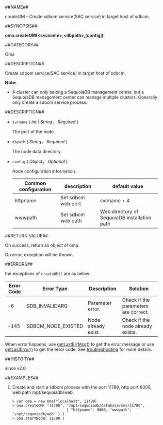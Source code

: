 
##NAME##

createOM - Create sdbom service(SAC service) in target host of sdbcm.

##SYNOPSIS##

**oma.createOM(\<svcname\>,\<dbpath\>,[config])**

##CATEGORY##

Oma

##DESCRIPTION##

Create sdbom service(SAC service) in target host of sdbcm.

**Note:**

* A cluster can only belong a SequoiaDB management center, but a SequoiaDB management center can manage multiple clusters. Generally only create a sdbcm service process.

##DESCRIPTION##

* `svcname` ( *Int | String*， *Required* )

	The port of the node.

* `dbpath` ( *String*， *Required* )

	The node data directory.

* `config` ( *Object*， *Optional* )

	Node configuration information.

   | Common configuration | description | default value |
   | -------- | ---- | ------ |
   | httpname | Set sdbcm web port | svcname + 4 |
   | wwwpath  | Set sdbcm web path | Web directory of SequoiaDB installation path |

##RETURN VALUE##

On success, return an object of oma.

On error, exception will be thrown.

##ERRORS##

the exceptions of `createOM()` are as below:

| Error Code | Error Type | Description | Solution |
| ------ | --- | ------------ | ----------- |
| -6 | SDB_INVALIDARG | Parameter error. | Check if the parameters are correct. |
| -145 | SDBCM_NODE_EXISTED | Node already exist. | Check if the node already exists. |

When error happens, use [getLastErrMsg()](manual/Manual/Sequoiadb_Command/Global/getLastErrMsg.md)
to get the error message or use [getLastError()](manual/Manual/Sequoiadb_Command/Global/getLastError.md)
to get the error code. See [troubleshooting](manual/FAQ/faq_sdb.md) for more details.

##HISTORY##

since v2.0

##EXAMPLES##

1. Create and start a sdbcm process with the port 11789, http port 8000, web path /opt/sequoiadb/web.

	```lang-javascript
	> var oma = new Oma("localhost", 11790)
	> oma.createOM( "11780", "/opt/sequoiadb/database/sms/11780",
                             { "httpname": 8000, "wwwpath": "/opt/sequoiadb/web" } )
	> oma.startNode( 11780 )
    ```